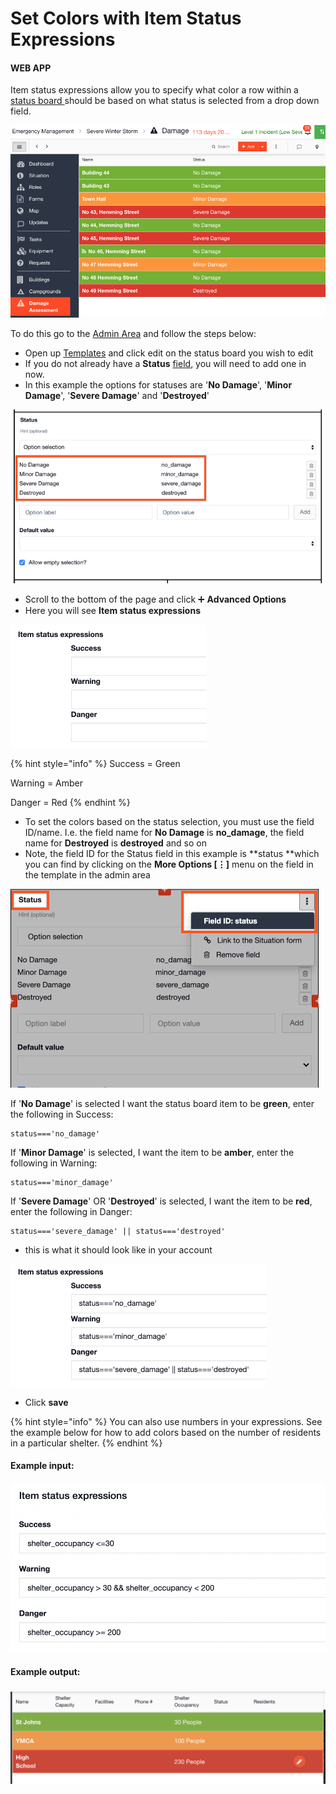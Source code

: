# Set Colors with Item Status Expressions

#### WEB APP

Item status expressions allow you to specify what color a row within a [status board ](./)should be based on what status is selected from a drop down field.

![](<../../.gitbook/assets/set color with item status expressions.png>)

To do this go to the [Admin Area](../admin-area/) and follow the steps below:

* Open up [Templates](../admin-area/templates/) and click edit on the status board you wish to edit
* If you do not already have a **Status** [field](../admin-area/templates/form-builder-and-field-types/), you will need to add one in now.&#x20;
* In this example the options for statuses are '**No Damage**', '**Minor Damage**', '**Severe Damage**' and '**Destroyed**'

![](<../../.gitbook/assets/set colors with item status expressions 2.png>)

* Scroll to the bottom of the page and click ➕ **Advanced Options**
* Here you will see **Item status expressions**

![](<../../.gitbook/assets/item status expressions.png>)

{% hint style="info" %}
Success = Green

Warning = Amber

Danger = Red
{% endhint %}

* To set the colors based on the status selection, you must use the field ID/name. I.e. the field name for **No Damage** is **no\_damage**, the field name for **Destroyed** is **destroyed** and so on
* Note, the field ID for the Status field in this example is **status **which you can find by clicking on the **More Options \[⋮]** menu on the field in the template in the admin area

![](<../../.gitbook/assets/field ID for status.png>)

If '**No Damage**' is selected I want the status board item to be **green**, enter the following in Success:

```
status==='no_damage'

```

If '**Minor Damage**' is selected, I want the item to be **amber**, enter the following in Warning:

```
status==='minor_damage'
```

If '**Severe Damage**' OR '**Destroyed**' is selected, I want the item to be **red**, enter the following in Danger:

```
status==='severe_damage' || status==='destroyed'
```

* this is what it should look like in your account

![](<../../.gitbook/assets/item status expressions in your account.png>)

* Click **save**

{% hint style="info" %}
You can also use numbers in your expressions. See the example below for how to add colors based on the number of residents in a particular shelter.&#x20;
{% endhint %}

#### Example input:&#x20;

![](<../../.gitbook/assets/Screen Shot 2021-11-23 at 4.11.16 PM.png>)

#### Example output:&#x20;

![](<../../.gitbook/assets/Screen Shot 2021-11-22 at 2.31.00 PM (1).png>)

###

